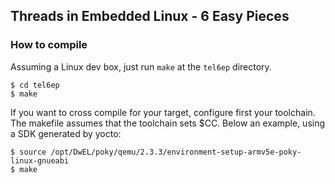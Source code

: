 ## Threads in Embedded Linux - 6 Easy Pieces 

### How to compile 
Assuming a Linux dev box, just run `make` at the ``tel6ep`` directory.
```console
$ cd tel6ep
$ make
```
If you want to cross compile for your target, configure first your toolchain.
The makefile assumes that the toolchain sets $CC. Below an example, using a SDK generated by yocto:
```
$ source /opt/DwEL/poky/qemu/2.3.3/environment-setup-armv5e-poky-linux-gnueabi
$ make
```
